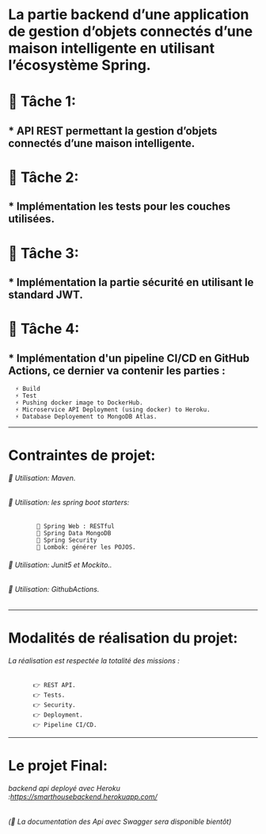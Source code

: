 # La partie backend d’une application de gestion d’objets connectés d’une maison intelligente en utilisant l’écosystème Spring.

# 📝 Tâche 1: 
  ## * API REST permettant la gestion d’objets connectés d’une maison intelligente.
  
# 📝 Tâche 2: 
  ## * Implémentation les tests pour les couches utilisées.
  
# 📝 Tâche 3: 
  ## * Implémentation la partie sécurité en utilisant le standard JWT.
  
# 📝 Tâche 4: 
  ## * Implémentation d'un pipeline CI/CD en GitHub Actions, ce dernier va contenir les parties :
      ⚡ Build
      ⚡ Test
      ⚡ Pushing docker image to DockerHub.
      ⚡ Microservice API Deployment (using docker) to Heroku.
      ⚡ Database Deployement to MongoDB Atlas.
 
---------------------------------------------------------------------------------------------------------------
# Contraintes de projet:

   ###### 🎯 Utilisation: Maven.
   
   ###### 🎯 Utilisation: les spring boot starters:
            🚀 Spring Web : RESTful
            🚀 Spring Data MongoDB
            🚀 Spring Security
            🚀 Lombok: générer les POJOS.
   
   ###### 🎯 Utilisation: Junit5 et Mockito..
   
   ###### 🎯 Utilisation: GithubActions.
   
   ---------------------------------------------------------------------------------------------------------------
# Modalités de réalisation du projet:

  ###### La réalisation est respectée la totalité des missions :
           👉 REST API.
           👉 Tests.
           👉 Security.
           👉 Deployment.
           👉 Pipeline CI/CD.
        
   ---------------------------------------------------------------------------------------------------------------
# Le projet Final:

  ###### backend api deployé avec Heroku :https://smarthousebackend.herokuapp.com/
   ###### (🔔 La documentation des Api avec Swagger sera disponible bientôt)
         

   

